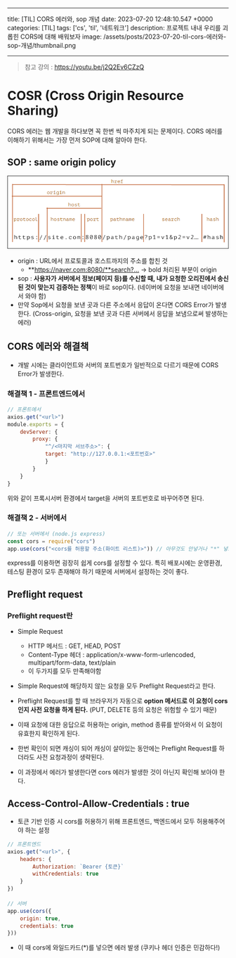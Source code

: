 

---
title: [TIL] CORS 에러와, sop 개념
date: 2023-07-20 12:48:10.547 +0000
categories: [TIL]
tags: ['cs', 'til', '네트워크']
description: 프로젝트 내내 우리를 괴롭힌 CORS에 대해 배워보자
image: /assets/posts/2023-07-20-til-cors-에러와-sop-개념/thumbnail.png

---

> 참고 강의 : https://youtu.be/j2Q2Ev6CZzQ

# COSR (Cross Origin Resource Sharing)
CORS 에러는 웹 개발을 하다보면 꼭 한번 씩 마주치게 되는 문제이다.
CORS 에러를 이해하기 위해서는 가장 먼저 SOP에 대해 알아야 한다.

## SOP : same origin policy

![](/assets/posts/2023-07-20-til-cors-에러와-sop-개념/img0.png)

- origin : URL에서 프로토콜과 호스트까지의 주소를 합친 것
    - **https://naver.com:8080/**search?… → bold 처리된 부분이 origin
- sop : **사용자가 서버에서 정보(페이지 등)를 수신할 때, 내가 요청한 오리진에서 송신된 것이 맞는지 검증하는 정책**이 바로 sop이다. (네이버에 요청을 보내면 네이버에서 와야 함)
- 만약 Sop에서 요청을 보낸 곳과 다른 주소에서 응답이 온다면 CORS Error가 발생한다. (Cross-origin, 요청을 보낸 곳과 다른 서버에서 응답을 보냄으로써 발생하는 에러)

## CORS 에러와 해결책

- 개발 시에는 클라이언트와 서버의 포트번호가 일반적으로 다르기 때문에 CORS Error가 발생한다. 

### 해결책 1 - 프론트엔드에서

```javascript
// 프론트에서
axios.get("<url>")
module.exports = {
	devServer: {
		proxy: {
			"^/<마지막 서브주소>": {
			target: "http://127.0.0.1:<포트번호>"
			}
		}
	}
}
```

위와 같이 프록시서버 환경에서 target을 서버의 포트번호로 바꾸어주면 된다.

### 해결책 2 - 서버에서
```javascript
// 또는 서버에서 (node.js express)
const cors = require("cors")
app.use(cors("<cors를 허용할 주소(화이트 리스트)>")) // 아무것도 안넣거나 "*" 넣으면 모두 허용
```

express를 이용하면 굉장히 쉽게 cors를 설정할 수 있다.
특히 배포시에는 운영환경, 테스팅 환경이 모두 존재해야 하기 때문에 서버에서 설정하는 것이 좋다.

## Preflight request

### Preflight request란

- Simple Request
    - HTTP 메서드 : GET, HEAD, POST
    - Content-Type 헤더 : application/x-www-form-urlencoded, multipart/form-data, text/plain
    - 이 두가지를 모두 만족해야함
- Simple Request에 해당하지 않는 요청을 모두 Preflight Request라고 한다.


- Preflight Request를 할 때 브라우저가 자동으로 **option 메서드로 이 요청이 cors인지 사전 요청을 하게 된다.** (PUT, DELETE 등의 요청은 위험할 수 있기 때문)
- 이때 요청에 대한 응답으로 허용하는 origin, method 종류를 받아와서 이 요청이 유효한지 확인하게 된다.
- 한번 확인이 되면 캐싱이 되어 캐싱이 살아있는 동안에는 Preflight Request를 하더라도 사전 요청과정이 생략된다.
- 이 과정에서 에러가 발생한다면 cors 에러가 발생한 것이 아닌지 확인해 보아야 한다.

## Access-Control-Allow-Credentials : true

- 토큰 기반 인증 시 cors를 허용하기 위해 프론트엔드, 백엔드에서 모두 허용해주어야 하는 설정

```jsx
// 프론트엔드
axios.get("<url>", {
	headers: {
		Authorization: `Bearer {토큰}`
		withCredentials: true
	}
})

// 서버
app.use(cors({
	origin: true,
	credentials: true
}))
```

- 이 때 cors에 와일드카드(*)를 넣으면 에러 발생 (쿠키나 헤더 인증은 민감하다!)

        